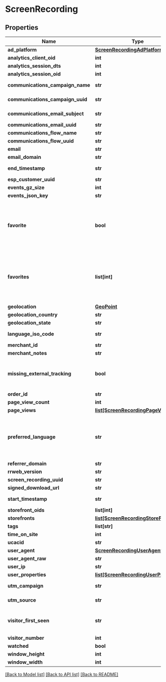 # ScreenRecording

## Properties
Name | Type | Description | Notes
------------ | ------------- | ------------- | -------------
**ad_platform** | [**ScreenRecordingAdPlatform**](ScreenRecordingAdPlatform.md) |  | [optional] 
**analytics_client_oid** | **int** |  | [optional] 
**analytics_session_dts** | **int** |  | [optional] 
**analytics_session_oid** | **int** |  | [optional] 
**communications_campaign_name** | **str** | Campaign Name | [optional] 
**communications_campaign_uuid** | **str** | Campaign UUID | [optional] 
**communications_email_subject** | **str** | Email subject | [optional] 
**communications_email_uuid** | **str** | Email UUID | [optional] 
**communications_flow_name** | **str** | Flow Name | [optional] 
**communications_flow_uuid** | **str** | Flow UUID | [optional] 
**email** | **str** |  | [optional] 
**email_domain** | **str** |  | [optional] 
**end_timestamp** | **str** | Ending timestamp | [optional] 
**esp_customer_uuid** | **str** |  | [optional] 
**events_gz_size** | **int** |  | [optional] 
**events_json_key** | **str** |  | [optional] 
**favorite** | **bool** | True if the user calling the API has favorited this particular screen recording. | [optional] 
**favorites** | **list[int]** | Array of user ids that favorited this particular screen recording. | [optional] 
**geolocation** | [**GeoPoint**](GeoPoint.md) |  | [optional] 
**geolocation_country** | **str** |  | [optional] 
**geolocation_state** | **str** |  | [optional] 
**language_iso_code** | **str** | Language ISO code | [optional] 
**merchant_id** | **str** |  | [optional] 
**merchant_notes** | **str** |  | [optional] 
**missing_external_tracking** | **bool** | True if external page view was not tracked | [optional] 
**order_id** | **str** |  | [optional] 
**page_view_count** | **int** |  | [optional] 
**page_views** | [**list[ScreenRecordingPageView]**](ScreenRecordingPageView.md) |  | [optional] 
**preferred_language** | **str** | ISO 3 Letter language code that the customer would prefer | [optional] 
**referrer_domain** | **str** |  | [optional] 
**rrweb_version** | **str** |  | [optional] 
**screen_recording_uuid** | **str** |  | [optional] 
**signed_download_url** | **str** |  | [optional] 
**start_timestamp** | **str** | Starting timestamp | [optional] 
**storefront_oids** | **list[int]** |  | [optional] 
**storefronts** | [**list[ScreenRecordingStoreFront]**](ScreenRecordingStoreFront.md) |  | [optional] 
**tags** | **list[str]** |  | [optional] 
**time_on_site** | **int** |  | [optional] 
**ucacid** | **str** |  | [optional] 
**user_agent** | [**ScreenRecordingUserAgent**](ScreenRecordingUserAgent.md) |  | [optional] 
**user_agent_raw** | **str** |  | [optional] 
**user_ip** | **str** |  | [optional] 
**user_properties** | [**list[ScreenRecordingUserProperty]**](ScreenRecordingUserProperty.md) |  | [optional] 
**utm_campaign** | **str** | UTM Campaign | [optional] 
**utm_source** | **str** | UTM Source | [optional] 
**visitor_first_seen** | **str** | Timestamp this visitor was first seen | [optional] 
**visitor_number** | **int** |  | [optional] 
**watched** | **bool** |  | [optional] 
**window_height** | **int** |  | [optional] 
**window_width** | **int** |  | [optional] 

[[Back to Model list]](../README.md#documentation-for-models) [[Back to API list]](../README.md#documentation-for-api-endpoints) [[Back to README]](../README.md)


